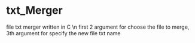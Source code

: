 # txt_Merger
file txt merger written in C \n
first 2 argument for choose the file to merge, 3th argument for specify the new file txt name
